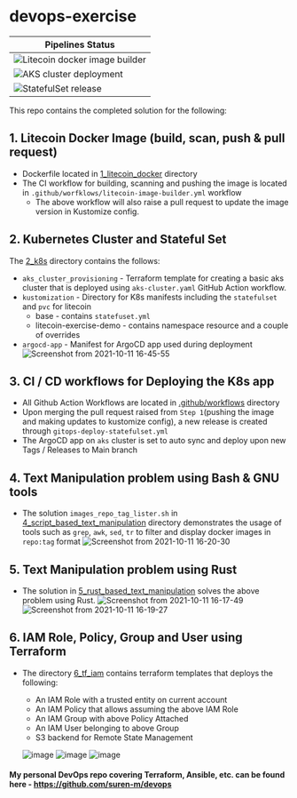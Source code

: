# devops-exercise

| Pipelines Status |
| -|
| ![Litecoin docker image builder ](https://github.com/suren-m/devops-exercise/actions/workflows/litecoin-image-builder.yml/badge.svg) |
| ![AKS cluster deployment](https://github.com/suren-m/devops-exercise/actions/workflows/aks-cluster.yml/badge.svg) |
| ![StatefulSet release](https://github.com/suren-m/devops-exercise/actions/workflows/gitops-deploy-statefulset.yml/badge.svg) |

This repo contains the completed solution for the following:

## 1. Litecoin Docker Image (build, scan, push & pull request)

* Dockerfile located in [1_litecoin_docker](https://github.com/suren-m/devops-exercise/tree/main/1_litecoin_docker) directory
* The CI workflow for building, scanning and pushing the image is located in `.github/worfklows/litecoin-image-builder.yml` workflow
    * The above workflow will also raise a pull request to update the image version in Kustomize config.

## 2. Kubernetes Cluster and Stateful Set

The [2_k8s](https://github.com/suren-m/devops-exercise/tree/main/2_k8s) directory contains the follows:

* `aks_cluster_provisioning` - Terraform template for creating a basic aks cluster that is deployed using `aks-cluster.yaml` GitHub Action workflow.
* `kustomization` - Directory for K8s manifests including the `statefulset` and `pvc` for litecoin
    * base - contains `statefuset.yml`
    * litecoin-exercise-demo - contains namespace resource and a couple of overrides
* `argocd-app` - Manifest for ArgoCD app used during deployment
![Screenshot from 2021-10-11 16-45-55](https://user-images.githubusercontent.com/3830633/136818940-8fae120d-f979-4457-a849-1c4d8379329c.png)


## 3. CI / CD workflows for Deploying the K8s app

* All Github Action Workflows are located in [.github/workflows](https://github.com/suren-m/devops-exercise/tree/main/.github/workflows) directory
* Upon merging the pull request raised from `Step 1`(pushing the image and making updates to kustomize config), a new release is created through `gitops-deploy-statefulset.yml`
* The ArgoCD app on `aks` cluster is set to auto sync and deploy upon new Tags / Releases to Main branch

## 4. Text Manipulation problem using Bash & GNU tools

* The solution `images_repo_tag_lister.sh` in [4_script_based_text_manipulation](https://github.com/suren-m/devops-exercise/tree/main/4_script_based_text_manipulation) directory demonstrates the usage of tools such as `grep`, `awk`, `sed`, `tr` to filter and display docker images in `repo:tag` format
![Screenshot from 2021-10-11 16-20-30](https://user-images.githubusercontent.com/3830633/136815395-e27f3d72-cc16-4962-b8c9-3f7c6e278308.png)

## 5. Text Manipulation problem using Rust 

* The solution in [5_rust_based_text_manipulation](https://github.com/suren-m/devops-exercise/tree/main/5_rust_based_text_manipulation/images-repo-tag-lister) solves the above problem using Rust.
![Screenshot from 2021-10-11 16-17-49](https://user-images.githubusercontent.com/3830633/136815113-89361c47-6982-43f5-b184-078c825cd3e2.png)
![Screenshot from 2021-10-11 16-19-27](https://user-images.githubusercontent.com/3830633/136815289-5e5a4370-d243-4800-ae1a-a1b257313d8a.png)

## 6. IAM Role, Policy, Group and User using Terraform

* The directory [6_tf_iam](https://github.com/suren-m/devops-exercise/tree/main/6_tf_iam) contains terraform templates that deploys the following:
  * An IAM Role with a trusted entity on current account
  * An IAM Policy that allows assuming the above IAM Role
  * An IAM Group with above Policy Attached
  * An IAM User belonging to above Group
  * S3 backend for Remote State Management
  
   ![image](https://user-images.githubusercontent.com/3830633/136964369-3b0c09dd-ac3c-4260-aefa-9022ff501b57.png)
   ![image](https://user-images.githubusercontent.com/3830633/136964084-172d344f-cdc3-4705-b79f-42d1d5a9f957.png)
   ![image](https://user-images.githubusercontent.com/3830633/136964153-181103c1-1e0d-4a43-bad1-f470ca21a3d3.png)

#### My personal DevOps repo covering Terraform, Ansible, etc. can be found here - https://github.com/suren-m/devops
